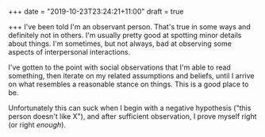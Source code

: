 +++
date = "2019-10-23T23:24:21+11:00"
draft = true

+++
I've been told I'm an observant person. That's true in some ways and definitely not in others. I'm usually pretty good at spotting minor details about things. I'm sometimes, but not always, bad at observing some aspects of interpersonal interactions.

I've gotten to the point with social observations that I'm able to read something, then iterate on my related assumptions and beliefs, until I arrive on what resembles a reasonable stance on things. This is a good place to be.

Unfortunately this can suck when I begin with a negative hypothesis ("this person doesn't like X"), and after sufficient observation, I prove myself right (or right _enough_).
